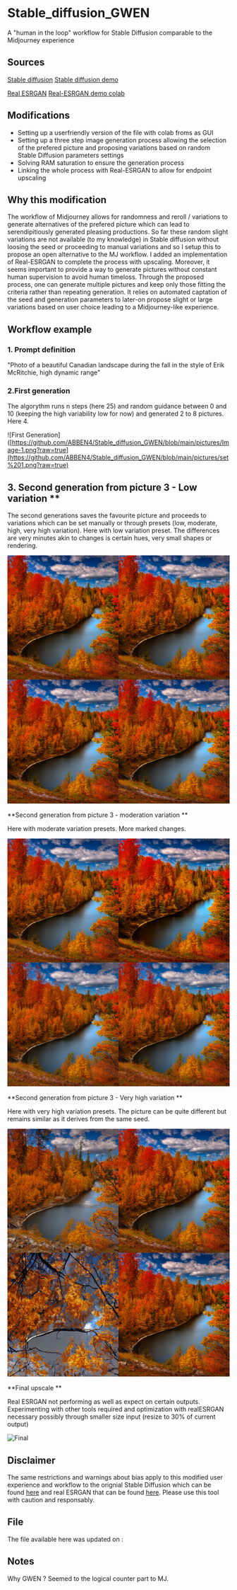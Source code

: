 # Stable_diffusion_GWEN
A "human in the loop" workflow for Stable Diffusion comparable to the Midjourney experience


## Sources
[Stable diffusion](https://huggingface.co/CompVis/stable-diffusion-v1-4)
[Stable diffusion demo](https://colab.research.google.com/github/huggingface/notebooks/blob/main/diffusers/stable_diffusion.ipynb)

[Real ESRGAN](https://github.com/xinntao/Real-ESRGAN)
[Real-ESRGAN demo colab](https://colab.research.google.com/drive/1k2Zod6kSHEvraybHl50Lys0LerhyTMCo?usp=sharing)

## Modifications

- Setting up a userfriendly version of the file with colab froms as GUI
- Setting up a three step image generation process allowing the selection of the prefered picture and proposing variations based on random Stable Diffusion parameters settings
- Solving RAM saturation to ensure the generation process
- Linking the whole process with Real-ESRGAN to allow for endpoint upscaling


## Why this modification

The workflow of Midjourney allows for randomness and reroll / variations to generate alternatives of the prefered picture which can lead to serendipitiously generated pleasing productions.  So far these random slight variations are not available (to my knowledge) in Stable diffusion without loosing the seed or proceeding to manual variations and so I setup this to propose an open alternative to the MJ workflow. I added an implementation of Real-ESRGAN to complete the process with upscaling. Moreover, it seems important to provide a way to generate pictures without constant human supervision to avoid human timeloss. Through the proposed process, one can generate multiple pictures and keep only those fitting the criteria rather than repeating generation. It relies on automated captation of the seed and generation parameters to later-on propose slight or large variations based on user choice leading to a Midjourney-like experience.

## Workflow example 

### 1. Prompt definition
   "Photo of a beautiful Canadian landscape during the fall in the style of Erik McRitchie, high dynamic range"

### 2.First generation

The algorythm runs n steps (here 25) and random guidance between 0 and 10 (keeping the high variability low for now) and generated 2 to 8 pictures. Here 4. 

![First Generation]([https://github.com/ABBEN4/Stable_diffusion_GWEN/blob/main/pictures/Image-1.png?raw=true](https://github.com/ABBEN4/Stable_diffusion_GWEN/blob/main/pictures/set%201.png?raw=true)

## 3. Second generation from picture 3 - Low variation **

The second generations saves the favourite picture and proceeds to variations which can be set manually or through presets (low, moderate, high, very high variation). Here with low variation preset. The differences are very minutes akin to changes is certain hues, very small shapes or rendering.

![Second Generation](https://github.com/ABBEN4/Stable_diffusion_GWEN/blob/main/pictures/lowvariation.png?raw=true)

**Second generation from picture 3 - moderation variation **

Here with moderate variation presets. More marked changes.

![Second Generation bis](https://github.com/ABBEN4/Stable_diffusion_GWEN/blob/main/pictures/moderateVariations.png?raw=true)


**Second generation from picture 3 - Very high variation **

Here with very high variation presets. The picture can be quite different but remains similar as it derives from the same seed.

![Second Generation bis](https://github.com/ABBEN4/Stable_diffusion_GWEN/blob/main/pictures/veryHigh.png?raw=true)


**Final upscale **

Real ESRGAN not performing as well as expect on certain outputs. Experimenting with other tools required and optimization with realESRGAN necessary possibly through smaller size input (resize to 30% of current output)

![Final](https://github.com/ABBEN4/Stable_diffusion_GWEN/blob/main/pictures/Scales.png?raw=true)

## Disclaimer
The same restrictions and warnings about bias apply to this modified user experience and workflow to the orignial Stable Diffusion which can be found [here](https://huggingface.co/CompVis/stable-diffusion-v1-4>) and real ESRGAN that can be found [here](https://github.com/xinntao/Real-ESRGAN). Please use this tool with caution and responsably. 

## File

The file available here was updated on : 

## Notes

Why GWEN ? Seemed to the logical counter part to MJ. 

